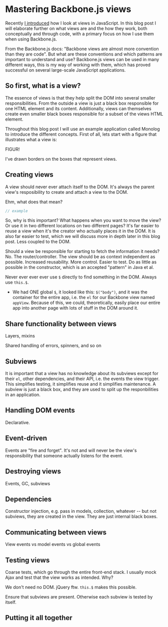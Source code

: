 Mastering Backbone.js views
===========================

Recently [I introduced]() how I look at views in JavaScript. In this
blog post I will elaborate further on what views are and the how they
work, both conceptually and through code, with a primary focus on how I
use them when using Backbone.js.

From the Backbone.js docs: "Backbone views are almost more convention
than they are code". But what are these conventions and which patterns
are important to understand and use?  Backbone.js views can be used in
many different ways, this is my way of working with them, which has
proved successful on several large-scale JavaScript applications.

So first, what is a view?
-------------------------

The essence of views is that they help split the DOM into several
smaller responsibilities. From the outside a view is just a black box
responsible for one HTML element and its content. Additionally, views
can themselves create even smaller black boxes responsible for a subset
of the views HTML element.

Throughout this blog post I will use an example application called
Monolog to introduce the different concepts. First of all, lets start
with a figure that illustrates what a view is:

FIGUR!

I've drawn borders on the boxes that represent views.

Creating views
--------------

A view should never ever attach itself to the DOM. It's always the
parent view's resposibility to create and attach a view to the DOM.

Ehm, what does that mean?

```javascript
// example
```

So, why is this important? What happens when you want to move the view?
Or use it in two different locations on two different pages? It's far
easier to reuse a view when it's the creator who actually places it in
the DOM. It is also far easier to test, which we will discuss more in
depth later in this blog post. Less coupled to the DOM.

Should a view be responsible for starting to fetch the information it
needs? No. The router/controller. The view should be as context
independent as possible. Increased reusability. More control. Easier to
test. Do as little as possible in the constructor, which is an accepted
"pattern" in Java et al.

Never ever ever ever use `$` directly to find something in the DOM.
Always use `this.$`.

* We had ONE global `$`, it looked like this: `$("body")`, and it was
  the container for the entire app, i.e. the `el` for our Backbone view
  named `appView`. Because of this, we could, theoretically, easily
  place our entire app into another page with lots of stuff in the DOM
  around it.

Share functionality between views
---------------------------------

Layers, mixins

Shared handling of errors, spinners, and so on

Subviews
--------

It is important that a view has no knowledge about its subviews except
for their `el`, other dependencies, and their API, i.e.  the events the
view trigger. This simplifies testing, it simplifies reuse and it
simplifies maintenance. A subview is just a black box, and they are used
to split up the responbilities in an application.

Handling DOM events
-------------------

Declarative.

Event-driven
------------

Events are "fire and forget". It's not and will never be the view's
responsibility that someone actually listens for the event.

Destroying views
----------------

Events, GC, subviews

Dependencies
------------

Constructor injection, e.g. pass in models, collection, whatever -- but
not subviews, they are created in the view. They are just internal black
boxes.

Communicating between views
---------------------------

View events vs model events vs global events

Testing views
-------------

Coarse tests, which go through the entire front-end stack. I usually
mock Ajax and test that the view works as intended. Why?

We don't need no DOM. jQuery ftw. `this.$` makes this possible.

Ensure that subviews are present. Otherwise each subview is tested by
itself.

Putting it all together
-----------------------


